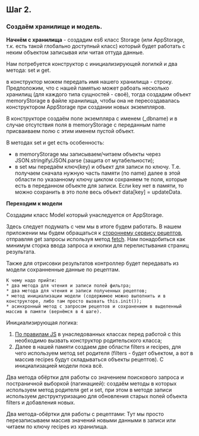 ## Шаг 2.

### Создаём хранилище и модель.

**Начнём с хранилища** - создадим es6 класс Storage (или AppStorage, т.к. есть такой глобально доступный класс) который будет работать с неким объектом записывая или читая оттуда данные.

Нам потребуется конструктор с инициализирующей логилкй и два метода: set и get.

в конструктор можем передать имя нашего хранилища - строку.
Предположим, что с нашей памятью может рабоать несколько хранилищ (для каждого типа сущностей - своё), тогда создадим объект memoryStorage в файле хранилища, чтобы она не пересоздавалась конструктором AppStorage при создании новых экземпляров.

В конструкторе создаём поле экземпляра с именем (_dbname) и в случае отсутствия поля в memoryStorage с переданным name присваиваем полю с этим именем пустой объект.

В методах set и get есть особенность: 

* в memoryStorage мы записываем/читаем объекты через JSON.stringify/JSON.parse (защита от мутабельности);
* в set мы передаём ключ(key) и объект для записи по ключу. Т.е. получаем сначала нужную часть памяти (по name) далее в этой области по указанному ключу циклом сохраняем те поля, которые есть в переданном объекте для записи. Если key нет в памяти, то можно сохранить в это поле весь объект 
data[key] = updateData.



**Переходим к модели**

Создадим класс Model который унаследуется от AppStorage. 

Здесь следует подумать с чем мы в итоге будем работать.
В нашем приложении мы будем обращаться к [стороннему сервису рецептов](https://developer.edamam.com/edamam-docs-recipe-api-v1#:~:text=Greek%20Yogurt%20Dressing%E2%80%9D-,Example%20GET%20request,-Here%20is%20an), отправляя get запросы используя метод [fetch](https://learn.javascript.ru/fetch). Нам понадобиться как минимум сторка ввода запроса и кнопки для перелистывания страниц результата.

Также для отрисовки результатов контроллер будет передавать из модели сохранненные данные по рецептам.

```
К чему надо прийти:
* два метода для чтения и записи полей фильтра;
* два метода для чтения и записи полученных рецептов;
* метод инициализации модели (содержимое можно выполнить и в конструкторе, либо там просто вызвать this.init());
* асинхронный метод с запросом рецептов и сохранением в выделенный массив в памяти (вернёмся в 4 шаге).
```

Инициализирующая логика:
1. [По правилам JS](https://learn.javascript.ru/class-inheritance#pereopredelenie-konstruktora) в унаследованных классах перед работой с this необходимо вызвать конструктор родительского класса;
2. Далее в нашей памяти создаем две области filters и recipes, для чего используем метод set родителя (filters - будет объектом, а вот в массив recipes будут складываться объекты рецептов).
С инициализацией модели пока всё.

Два метода обёртки для работы со значением поискового запроса и постраничной выборкой (пагинацией):
создаём методы в которых используем метод родителя get и set, при этом в методе записи используем деструктуризацию для обновления старых полей объекта filters и добавления новых.

Два метода-обёртки для работы с рецептами:
Тут мы просто перезаписываем массив значений новыми данными в записи или читаем по ключу recipes из хранилища.